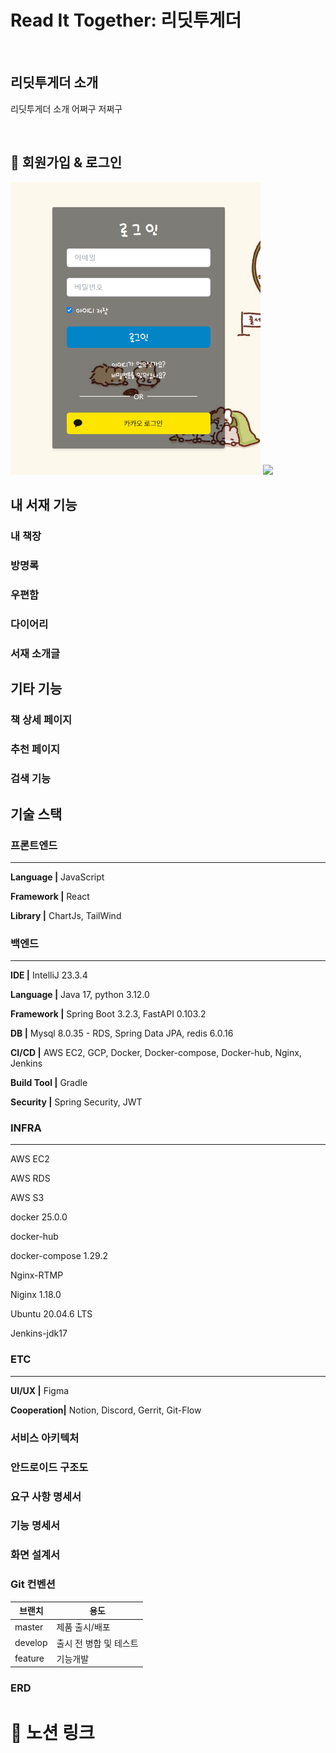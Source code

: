 # Read It Together: 리딧투게더

<br/>

## 리딧투게더 소개

리딧투게더 소개 어쩌구 저쩌구

<br/>

## 📝 회원가입 & 로그인
<img src="/assets/로그인.PNG" width="400">  <img src="/assets/image/login_page.jpg" width="400">
## 내 서재 기능

### 내 책장

### 방명록

### 우편함

### 다이어리

### 서재 소개글

## 기타 기능

### 책 상세 페이지

### 추천 페이지

### 검색 기능

## 기술 스택

### 프론트엔드

---

**Language |** JavaScript

**Framework |** React

**Library |** ChartJs, TailWind

### 백엔드

---

**IDE |** IntelliJ 23.3.4

**Language |** Java 17, python 3.12.0

**Framework |** Spring Boot 3.2.3, FastAPI 0.103.2

**DB |** Mysql 8.0.35 - RDS, Spring Data JPA, redis 6.0.16

**CI/CD |** AWS EC2, GCP, Docker, Docker-compose, Docker-hub, Nginx, Jenkins

**Build Tool |** Gradle

**Security |** Spring Security, JWT


### INFRA

---

AWS EC2

AWS RDS

AWS S3

docker 25.0.0

docker-hub

docker-compose 1.29.2

Nginx-RTMP

Niginx 1.18.0

Ubuntu 20.04.6 LTS

Jenkins-jdk17

### ETC

---

**UI/UX |** Figma

**Cooperation|** Notion, Discord, Gerrit, Git-Flow


### 서비스 아키텍처

### 안드로이드 구조도

### 요구 사항 명세서

### 기능 명세서

### 화면 설계서


### Git 컨벤션

| 브랜치  | 용도 |
| --- | --- |
| master | 제품 출시/배포 |
| develop | 출시 전 병합 및 테스트 |
| feature | 기능개발 |

### ERD

# :rocket: 노션 링크
